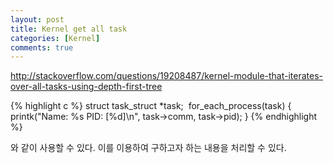 ```yaml
---
layout: post
title: Kernel get all task
categories: [Kernel]
comments: true
---
```


<http://stackoverflow.com/questions/19208487/kernel-module-that-iterates-over-all-tasks-using-depth-first-tree>
 
{% highlight c %}
struct task_struct *task;
​
for_each_process(task) {
     printk("Name: %s PID: [%d]\n", task->comm, task->pid);
}
{% endhighlight %}

와 같이 사용할 수 있다. 이를 이용하여 구하고자 하는 내용을 처리할 수 있다.